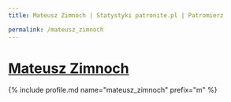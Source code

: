 ```yaml
---
title: Mateusz Zimnoch | Statystyki patronite.pl | Patromierz

permalink: /mateusz_zimnoch
---
```


# [Mateusz Zimnoch](https://patronite.pl/mateusz_zimnoch)

{% include profile.md name="mateusz_zimnoch" prefix="m" %}
